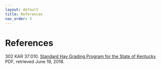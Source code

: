 ```yaml
---
layout: default
title: References
nav_order: 3
---
```

# References

302 KAR 37:010. [Standard Hay Grading Program for the State of Kentucky](http://www.lrc.state.ky.us/kar/302/037/010.pdf) PDF, retrieved June 19, 2018.
